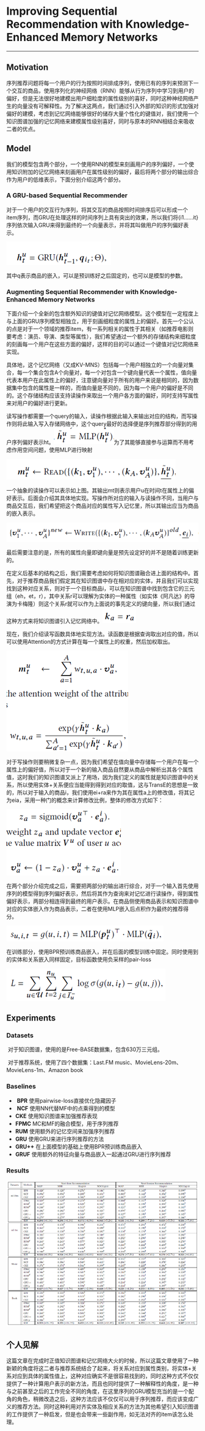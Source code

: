 # Improving Sequential Recommendation with Knowledge-Enhanced Memory Networks

------

## Motivation

​	序列推荐问题将每一个用户的行为按照时间排成序列，使用已有的序列来预测下一个交互的商品，使用序列化的神经网络（RNN）能够从行为序列中学习到用户的偏好，但是无法很好地建模出用户细粒度的属性级别的喜好，同时这种神经网络产生的向量没有可解释性。为了解决这两点，我们通过引入外部的知识的形式加强对偏好的建模，考虑到记忆网络能够很好的储存大量个性化的键值对，我们使用一个知识图谱加强的记忆网络来建模属性级别喜好，同时与原本的RNN相结合来吸收二者的优点。

## Model

​	我们的模型包含两个部分，一个使用RNN的模型来刻画用户的序列偏好，一个使用知识附加的记忆网络来刻画用户在属性级别的偏好，最后将两个部分的输出综合作为用户的低维表示，下面分别介绍这两个部分。

### A GRU-based Sequential Recommender

​	对于一个用户的交互行为序列，将其交互的商品按照时间排序后可以形成一个item序列，而GRU在处理这样的时间序列上具有突出的效果，所以我们将{i1……it}序列依次输入GRU来得到最终的一个向量表示，并将其叫做用户的序列偏好表示。

![image-20200205170520016](https://github.com/linzihan-backforward/PaperNotes/blob/master/SIGIR/%5BSIGIR2018%5D%20Improving%20Sequential%20Recommendation%20with%20Knowledge-Enhanced%20Memory%20Networks/image-20200205170520016.png?raw=true)

​	其中q表示商品的嵌入，可以是预训练好之后固定的，也可以是模型的参数。

### Augmenting Sequential Recommender with Knowledge-Enhanced Memory Networks

​	下面介绍一个全新的包含额外知识的键值对记忆网络模型。这个模型在一定程度上与上面的GRU序列模型相独立，用于刻画细粒度的属性上的偏好。首先一个公认的点是对于一个领域的推荐item，有一系列相关的属性于其相关（如推荐电影则要考虑：演员、导演、类型等属性），我们希望通过一个额外的存储结构来细粒度的刻画每一个用户在这些方面的偏好，这样的目的可以通过一个键值对记忆网络来实现。

​	具体地，这个记忆网络（又成KV-MNS）包括每一个用户相独立的一个向量对集合，每一个集合包含A个向量对，每一个对包含一个键向量代表一个属性，值向量代表本用户在此属性上的偏好，注意键向量对于所有的用户来说是相同的，因为数据集中包含的属性是一样的，而值向量是不同的，因为每一个用户的偏好是不同的。这个存储结构应该支持读操作来取出一个用户各方面的偏好，同时支持写属性来对用户的偏好进行更新。

​	读写操作都需要一个query的输入，读操作根据此输入来输出对应的结构，而写操作则将此输入写入存储网络中，这个query最好的选择便是序列推荐部分得到的用户序列偏好表示ht。![image-20200205191923848](https://github.com/linzihan-backforward/PaperNotes/blob/master/SIGIR/%5BSIGIR2018%5D%20Improving%20Sequential%20Recommendation%20with%20Knowledge-Enhanced%20Memory%20Networks/image-20200205191923848.png?raw=true)为了其能够直接参与运算而不用考虑作用空间问题，使用MLP进行映射

![image-20200205191901688](https://github.com/linzihan-backforward/PaperNotes/blob/master/SIGIR/%5BSIGIR2018%5D%20Improving%20Sequential%20Recommendation%20with%20Knowledge-Enhanced%20Memory%20Networks/image-20200205191901688.png?raw=true)

一个抽象的读操作可以表示如上图。其输出mt则表示用户u在时间t在属性上的偏好表示。后面会介绍其具体地实现。写操作所对应的输入与读操作不同，当用户与商品交互后，我们希望把这个商品对应的属性写入记忆里，所以其输出应当为商品的嵌入表示。

![image-20200205192417583](https://github.com/linzihan-backforward/PaperNotes/blob/master/SIGIR/%5BSIGIR2018%5D%20Improving%20Sequential%20Recommendation%20with%20Knowledge-Enhanced%20Memory%20Networks/image-20200205192417583.png?raw=true)

最后需要注意的是，所有的属性向量即键向量是预先设定好的并不是随着训练更新的。

​	在定义后基本的结构之后，我们需要考虑如何将知识图谱融合进上面的结构中。首先，对于推荐商品我们假定其在知识图谱中存在相对应的实体，并且我们可以实现找到这种对应关系，则对于一个目标商品i，可以在知识图谱中找到包含它的三元组（eh，et，r），其中关系r可以理解为实体的一种属性（如实体《阿凡达》的导演为卡梅隆）则这个关系r就可以作为上面说的事先定义的键向量，所以我们通过这种方式来将知识图谱引入记忆网络中。![image-20200206094740197](https://github.com/linzihan-backforward/PaperNotes/blob/master/SIGIR/%5BSIGIR2018%5D%20Improving%20Sequential%20Recommendation%20with%20Knowledge-Enhanced%20Memory%20Networks/image-20200206094740197.png?raw=true)

​	现在，我们介绍读写函数具体地实现方法。读函数是根据查询取出对应的值，所以可以使用Attention的方式计算在每一个属性上的权重，然后加权取出。

![image-20200206095047965](https://github.com/linzihan-backforward/PaperNotes/blob/master/SIGIR/%5BSIGIR2018%5D%20Improving%20Sequential%20Recommendation%20with%20Knowledge-Enhanced%20Memory%20Networks/image-20200206095047965.png?raw=true)

​	对于写操作则要稍微复杂一点，因为我们希望在值向量中存储每一个用户在每一个属性上的偏好值，所以对于一个新的输入商品自然要从商品中解析出其各个属性值，这时我们的知识图谱又派上了用场，因为我们定义的属性就是知识图谱中的关系，所以使用实体+关系便应当能得到得到对应的取值，这与TransE的思想是一致的，所以对于输入的商品i，我们使用ei+ra来作为其在属性a上的修改值，将其记为eia，采用一种门的概念来计算修改比例，整体的修改方式如下：

![image-20200206100027109](https://github.com/linzihan-backforward/PaperNotes/blob/master/SIGIR/%5BSIGIR2018%5D%20Improving%20Sequential%20Recommendation%20with%20Knowledge-Enhanced%20Memory%20Networks/image-20200206100027109.png?raw=true)

​	在两个部分介绍完成之后，需要把两部分的输出进行综合，对于一个输入首先使用序列的模型得到序列偏好表示，然后将其作为查询来对记忆进行读操作，得到属性偏好表示，两部分相连得到最终的用户表示。在商品侧使用商品表示和知识图谱中对应的实体嵌入作为商品表示，二者在使用MLP嵌入后点积作为最终的推荐得分。

![image-20200206100846733](https://github.com/linzihan-backforward/PaperNotes/blob/master/SIGIR/%5BSIGIR2018%5D%20Improving%20Sequential%20Recommendation%20with%20Knowledge-Enhanced%20Memory%20Networks/image-20200206100846733.png?raw=true)

​	在训练部分，使用BPR预训练商品嵌入，并在后面的模型训练中固定。同时使用到的实体和关系嵌入同样固定，目标函数使用负采样的pair-loss

![image-20200206101522601](https://github.com/linzihan-backforward/PaperNotes/blob/master/SIGIR/%5BSIGIR2018%5D%20Improving%20Sequential%20Recommendation%20with%20Knowledge-Enhanced%20Memory%20Networks/image-20200206101522601.png?raw=true)

## Experiments

### Datasets

​	对于知识图谱，使用的是Free-BASE数据集，包含630万三元组。

​	对于推荐系统，使用了四个数据集：Last.FM music、MovieLens-20m、MovieLens-1m、Amazon book

### Baselines

- ​	**BPR**  使用pairwise-loss直接优化隐藏因子
- ​    **NCF**  使用NN代替MF中的点乘得到的模型
-    **CKE**  使用知识图谱来加强推荐表现
-    **FPMC** MC和MF的融合模型，用于序列推荐
-    **RUM**  使用额外的记忆空间来加强序列推荐
-    **GRU**  使用GRU来进行序列推荐的方法
-    **GRU++**  在上面模型的基础上使用BPR预训练商品嵌入
-    **GRUF**  使用额外的特征向量与商品嵌入一起通过GRU进行序列推荐

### Results

<img src="https://github.com/linzihan-backforward/PaperNotes/blob/master/SIGIR/%5BSIGIR2018%5D%20Improving%20Sequential%20Recommendation%20with%20Knowledge-Enhanced%20Memory%20Networks/image-20200206123343331.png?raw=true" alt="image-20200206123343331" style="zoom: 67%;" />

## 个人见解

​	这篇文章在完成时正值知识图谱和记忆网络大火的时候，所以这篇文章使用了一种新颖的角度将这二者与推荐系统结合了起来，将关系对应到属性类别，将实体+关系对应到具体的属性值上，这种对应确实不是很容易找到的，同时这种方式不仅仅提供了一种计算用户表示的新方法，而且也同时提供了一种解释性的角度，是一种与之前甚至之后的工作完全不同的角度，在这里序列的GRU模型充当的是一个配角的角色，稍微改造之后，这种方法应该不仅仅可以用于序列推荐，而应该变成广义的推荐方法。同时这种利用对齐实体及相应关系的方法为其他希望引入知识图谱的工作提供了一种启发，但是也会带来一些副作用，如无法对齐的item该怎么处理。